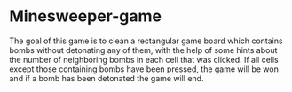 # Minesweeper-game
The goal of this game is to clean a rectangular game board which contains bombs without detonating any of them, with the help of some hints about the number of neighboring bombs in each cell that was clicked. If all cells except those containing bombs have been pressed, the game will be won and if a bomb has been detonated the game will end.
